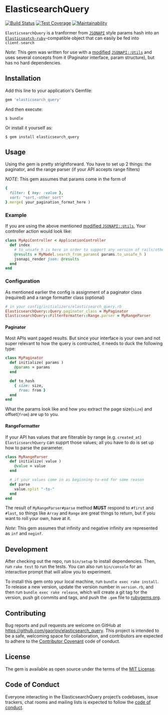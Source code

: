 # ElasticsearchQuery

[![Build Status](https://travis-ci.org/gaorlov/elasticsearch_query.svg?branch=master)](https://travis-ci.org/gaorlov/elasticsearch_query)
[![Test Coverage](https://api.codeclimate.com/v1/badges/0d9870cdf0ef6e5a659f/test_coverage)](https://codeclimate.com/github/gaorlov/elasticsearch_query/test_coverage)
[![Maintainability](https://api.codeclimate.com/v1/badges/0d9870cdf0ef6e5a659f/maintainability)](https://codeclimate.com/github/gaorlov/elasticsearch_query/maintainability)

`ElasticsearchQuery` is a tranformer from [`JSONAPI`](http://jsonapi.org) style params hash into an [`Elasticseatch-ruby`](https://github.com/elastic/elasticsearch-ruby)-compatible object that can easily be fed into `client.search`

*Note*: This gem was written for use with a [modified](https://github.com/tiagopog/jsonapi-utils/pull/90) [`JSONAPI::Utils`](https://github.com/tiagopog/jsonapi-utils/) and uses several concepts from it (Paginator interface, param structure), but has no hard dependencies.

## Installation

Add this line to your application's Gemfile:

```ruby
gem 'elasticsearch_query'
```

And then execute:

    $ bundle

Or install it yourself as:

    $ gem install elasticsearch_query

## Usage

Using the gem is pretty strightforward. You have to set up 2 things: the paginator, and the range parser (if your API accepts range filters)

*NOTE*: This gem assumes that params come in the form of
```ruby
{
  filter: { key: :value },
  sort: "sort,-other_sort"
}.merge( your_pagination_format_here )
```

### Example

If you are using the above mentioned [modified `JSONAPI::Utils`](https://github.com/tiagopog/jsonapi-utils/pull/90), Your controller action would look like:

```ruby
class MyApiController < ApplicationController
  def index
    # to_unsafe_h is here in order to support any version of rails/other frameworks that just get a hash for params
    @results = MyModel.search_from_params( params.to_unsafe_h )
    jsonapi_render json: @results
  end
end
```

### Configuration

As mentioned earlier the config is assignment of a paginator class (required) and a range formatter class (optional)

```ruby
# in your config/initializers/elasticsearch_query.rb
ElasticsearchQuery::Query.paginator_class = MyPaginator
ElasticsearchQuery::FilterFormatter::Range.parser = MyRangeParser
```

#### Paginator

Most APIs want paged results. But since your interface is your own and not super relevant to how the query is contructed, it needs to duck the following type:

```ruby
class MyPaginator
  def initialize( params )
    @params = params
  end

  def to_hash
    { size: size,
      from: from }
  end
end
```

What the params look like and how you extract the page size(`size`) and offset(`from`) are up to you. 

#### RangeFormatter

If your API has values that are filterable by range (e.g. `created_at`) `ElasticsearchQuery` can supprt those values; all you have to do is set up how to parse the parameter.

```ruby
class MyRangeParser
  def initialize( value )
    @value = value
  end

  # if your values come in as beginning-to-end for some reason
  def parse
    value.split "-to-"
  end
end
```

The result of `MyRangeParser#parse` method **MUST** respond to `#first` and `#last`, so things like `Array` and `Range` are great things to return, but if yoiu want to roll your own, have at it.

*Note*: This gem assumes that infinity and negative infinity are represented as `inf` and `neginf`. 

## Development

After checking out the repo, run `bin/setup` to install dependencies. Then, run `rake test` to run the tests. You can also run `bin/console` for an interactive prompt that will allow you to experiment.

To install this gem onto your local machine, run `bundle exec rake install`. To release a new version, update the version number in `version.rb`, and then run `bundle exec rake release`, which will create a git tag for the version, push git commits and tags, and push the `.gem` file to [rubygems.org](https://rubygems.org).

## Contributing

Bug reports and pull requests are welcome on GitHub at https://github.com/gaorlov/elasticsearch_query. This project is intended to be a safe, welcoming space for collaboration, and contributors are expected to adhere to the [Contributor Covenant](http://contributor-covenant.org) code of conduct.

## License

The gem is available as open source under the terms of the [MIT License](https://opensource.org/licenses/MIT).

## Code of Conduct

Everyone interacting in the ElasticsearchQuery project’s codebases, issue trackers, chat rooms and mailing lists is expected to follow the [code of conduct](https://github.com/gaorlov/elasticsearch_query/blob/master/CODE_OF_CONDUCT.md).
